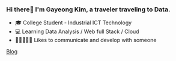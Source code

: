 ### Hi there👋 I'm Gayeong Kim, a traveler traveling to Data. 

- 🎓 College Student - Industrial ICT Technology
- 💻 Learning Data Analysis / Web full Stack / Cloud
- 👩🏼‍🤝‍👩🏻 Likes to communicate and develop with someone

[Blog](https://traveler-gabang2.tistory.com/)
